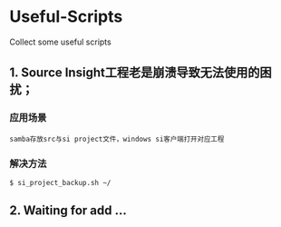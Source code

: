 # Useful-Scripts
Collect some useful scripts

## 1. Source Insight工程老是崩溃导致无法使用的困扰；
### 应用场景
    samba存放src与si project文件，windows si客户端打开对应工程
### 解决方法
    $ si_project_backup.sh ~/
## 2. Waiting for add ...
